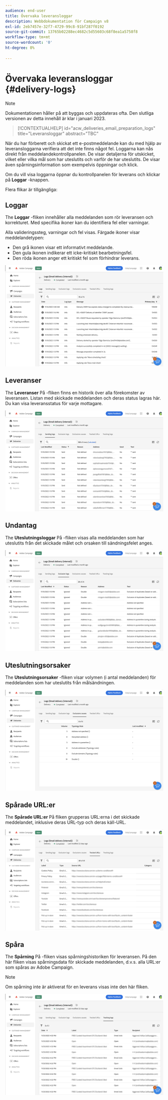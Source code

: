 ```yaml
---
audience: end-user
title: Övervaka leveransloggar
description: Webbdokumentation för Campaign v8
exl-id: 2eb7457e-32f7-4729-99c8-91bf287f0192
source-git-commit: 13765b02288ec4682c5d55603c68f8ea1a5758f8
workflow-type: tm+mt
source-wordcount: '0'
ht-degree: 0%

---
```


# Övervaka leveransloggar {#delivery-logs}

>[!NOTE]
>
>Dokumentationen håller på att byggas och uppdateras ofta. Den slutliga versionen av detta innehåll är klar i januari 2023.

>[!CONTEXTUALHELP]
>id="acw_deliveries_email_preparation_logs"
>title="Leveransloggar"
>abstract="TBC"

När du har förberett och skickat ett e-postmeddelande kan du med hjälp av leveransloggarna verifiera att det inte finns något fel. Loggarna kan nås direkt från meddelandekontrollpanelen. De visar detaljerna för utskicket, vilket eller vilka mål som har uteslutits och varför de har uteslutits. De visar även spårningsinformation som exempelvis öppningar och klick.

Om du vill visa loggarna öppnar du kontrollpanelen för leverans och klickar på **Loggar** -knappen.

Flera flikar är tillgängliga:

## Loggar

The **Loggar** -fliken innehåller alla meddelanden som rör leveransen och korrekturet. Med specifika ikoner kan du identifiera fel eller varningar.    

Alla valideringssteg, varningar och fel visas. Färgade ikoner visar meddelandetypen:

* Den grå ikonen visar ett informativt meddelande.
* Den gula ikonen indikerar ett icke-kritiskt bearbetningsfel.
* Den röda ikonen anger ett kritiskt fel som förhindrar leverans.

![](assets/logs.png)

## Leveranser

The **Leveranser** På -fliken finns en historik över alla förekomster av leveransen. Listan med skickade meddelanden och deras status lagras här.        Du kan visa leveransstatus för varje mottagare.

![](assets/logs2.png)

## Undantag

The **Uteslutningsloggar** På -fliken visas alla meddelanden som har uteslutits från det skickade målet och orsaken till sändningsfelet anges.

![](assets/logs3.png)

## Uteslutningsorsaker

The **Uteslutningsorsaker** -fliken visar volymen (i antal meddelanden) för meddelanden som har uteslutits från målsändningen.

![](assets/logs4.png)

## Spårade URL:er

The **Spårade URL:er** På fliken grupperas URL:erna i det skickade meddelandet, inklusive deras URL-typ och deras käll-URL.

![](assets/logs5.png)

## Spåra

The **Spårning** På -fliken visas spårningshistoriken för leveransen. På den här fliken visas spårningsdata för skickade meddelanden, d.v.s. alla URL:er som spåras av Adobe Campaign.

>[!NOTE]
>
>Om spårning inte är aktiverat för en leverans visas inte den här fliken.

![](assets/logs6.png)
